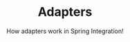 ---
title: Adapters
subtitle: How adapters work in Spring Integration!
layout: "page"
icon: fa-code
order: 3
---